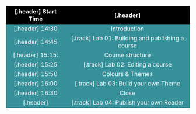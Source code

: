 

| [.header] Start Time |[.header]|
| --- | --- |
| [.header] 14:30 | Introduction|
| [.header] 14:45 | [.track] Lab 01: Building and publishing a course |
| [.header] 15:15: | Course structure |
| [.header] 15:25 | [.track] Lab 02: Editing a course |
| [.header] 15:50 | Colours & Themes |
| [.header] 16:00 | [.track] Lab 03: Build your own Theme |
| [.header] 16:30 | Close |
| [.header] | [.track] Lab 04: Publish your own Reader |

<style>
  :root {
    --joint-session: #37919b;
    --social: #557927;
    --track: #d27711;
  }
  tr {
    color: white;
    text-align: center; 
    background:var(--joint-session);
  }
  .emoji {
    font-size: 150%;
  }
  .social {
    background:var(--social);
  }
  .track {
    background:var(--track);
  }
  .header {
    background: black; 
    color:white; 
    font-weight: bold;  
    text-align: center; 
  } 
</style>

